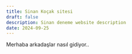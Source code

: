 ```yaml
---
title: Sinan Koçak sitesi
draft: false
description: Sinan deneme website description
date: 2024-09-25
---
```

Merhaba arkadaşlar nasıl gidiyor..